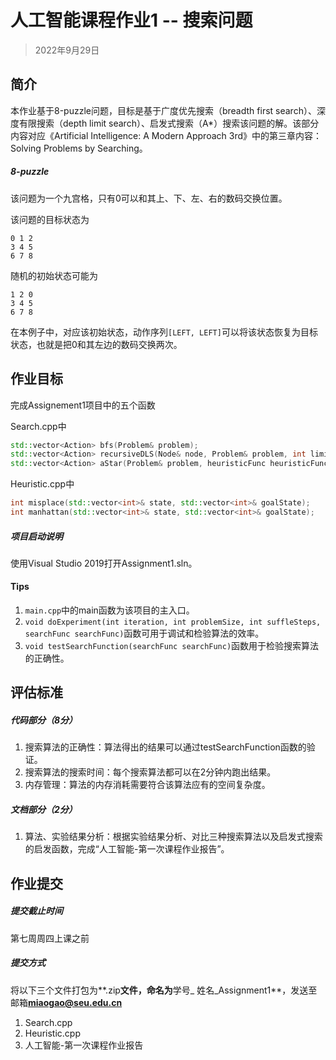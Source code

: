 # 人工智能课程作业1 -- 搜索问题

> 2022年9月29日

## 简介

本作业基于8-puzzle问题，目标是基于广度优先搜索（breadth first search）、深度有限搜索（depth limit search）、启发式搜索（A*）搜索该问题的解。该部分内容对应《Artificial Intelligence: A Modern Approach 3rd》中的第三章内容：Solving Problems by Searching。

##### 8-puzzle

该问题为一个九宫格，只有0可以和其上、下、左、右的数码交换位置。

该问题的目标状态为

```shell
0 1 2
3 4 5
6 7 8
```

随机的初始状态可能为

```shell
1 2 0
3 4 5
6 7 8
```

在本例子中，对应该初始状态，动作序列`[LEFT, LEFT]`可以将该状态恢复为目标状态，也就是把0和其左边的数码交换两次。



## 作业目标

完成Assignement1项目中的五个函数

Search.cpp中

```c++
std::vector<Action> bfs(Problem& problem);
std::vector<Action> recursiveDLS(Node& node, Problem& problem, int limit);
std::vector<Action> aStar(Problem& problem, heuristicFunc heuristicFunc);
```

Heuristic.cpp中

```c++
int misplace(std::vector<int>& state, std::vector<int>& goalState);
int manhattan(std::vector<int>& state, std::vector<int>& goalState);
```

##### 项目启动说明

使用Visual Studio 2019打开Assignment1.sln。



#### Tips

1. `main.cpp`中的main函数为该项目的主入口。
2. `void doExperiment(int iteration, int problemSize, int suffleSteps, searchFunc searchFunc)`函数可用于调试和检验算法的效率。
3. `void testSearchFunction(searchFunc searchFunc)`函数用于检验搜索算法的正确性。



## 评估标准

##### 代码部分（8分）

1. 搜索算法的正确性：算法得出的结果可以通过testSearchFunction函数的验证。
2. 搜索算法的搜索时间：每个搜索算法都可以在2分钟内跑出结果。
3. 内存管理：算法的内存消耗需要符合该算法应有的空间复杂度。

##### 文档部分（2分）

1. 算法、实验结果分析：根据实验结果分析、对比三种搜索算法以及启发式搜索的启发函数，完成“人工智能-第一次课程作业报告”。



## 作业提交

##### 提交截止时间

第七周周四上课之前

##### 提交方式

将以下三个文件打包为**.zip**文件，命名为**学号_ 姓名_Assignment1**，发送至邮箱**miaogao@seu.edu.cn**

1. Search.cpp
2. Heuristic.cpp
3. 人工智能-第一次课程作业报告